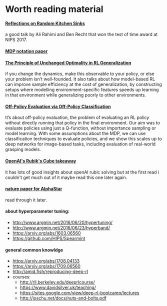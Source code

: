 # Worth reading material

#### [Reflections on Random Kitchen Sinks](http://www.argmin.net/2017/12/05/kitchen-sinks/)
a good talk by Ali Rahimi and Ben Recht that won the test of time award at NIPS 2017.

#### [MDP notation paper](https://arxiv.org/abs/1512.09075) 

#### [The Principle of Unchanged Optimality in RL Generalization](https://arxiv.org/abs/1906.00336)
if you change the dynamics, make this observable to your policy, or else your problem isn’t well-founded. It also talks about how model-based RL can improve sample efficiency at the cost of generalization, by constructing setups where modelling environment-specific features speeds up learning in that environment while generalizing poorly to other environments.

#### [Off-Policy Evaluation via Off-Policy Classification](https://arxiv.org/abs/1906.01624)
It’s about off-policy evaluation, the problem of evaluating an RL policy without directly running that policy in the final environment. Our aim was to evaluate policies using just a Q-function, without importance sampling or model learning. With some assumptions about the MDP, we can use classification techniques to evaluate policies, and we show this scales up to deep networks for image-based tasks, including evaluation of real-world grasping models.

#### [OpenAI's Rubik's Cube takeaway](https://www.alexirpan.com/2019/10/29/openai-rubiks.html)
it has lots of good insights about openAI rubic solving but  at the first read i couldn't get much out of it maybe read this one later again.

#### [nature paper for AlphaStar](https://www.nature.com/articles/s41586-019-1724-z)
read through it later.

#### about hyperparameter tuning:
- http://www.argmin.net/2016/06/20/hypertuning/
- http://www.argmin.net/2016/06/23/hyperband/
- https://arxiv.org/abs/1603.06560
- https://github.com/HIPS/Spearmint

#### general common knowldge
- https://arxiv.org/abs/1708.04133
- https://arxiv.org/abs/1709.06560
- http://amid.fish/reproducing-deep-rl
- courses:
  - http://rll.berkeley.edu/deeprlcourse/
  - https://www.davidsilver.uk/teaching/
  - https://sites.google.com/view/deep-rl-bootcamp/lectures
  - http://joschu.net/docs/nuts-and-bolts.pdf
